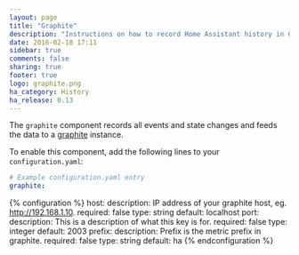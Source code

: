 ```yaml
---
layout: page
title: "Graphite"
description: "Instructions on how to record Home Assistant history in Graphite."
date: 2016-02-10 17:11
sidebar: true
comments: false
sharing: true
footer: true
logo: graphite.png
ha_category: History
ha_release: 0.13
---
```


The `graphite` component records all events and state changes and feeds the data to a [graphite](http://graphite.wikidot.com/) instance.

To enable this component, add the following lines to your `configuration.yaml`:

```yaml
# Example configuration.yaml entry
graphite:
```

{% configuration %}
host:
  description: IP address of your graphite host, eg. http://192.168.1.10.
  required: false
  type: string
  default: localhost
port:
  description: This is a description of what this key is for.
  required: false
  type: integer
  default: 2003
prefix:
  description: Prefix is the metric prefix in graphite.
  required: false
  type: string
  default: ha
{% endconfiguration %}

